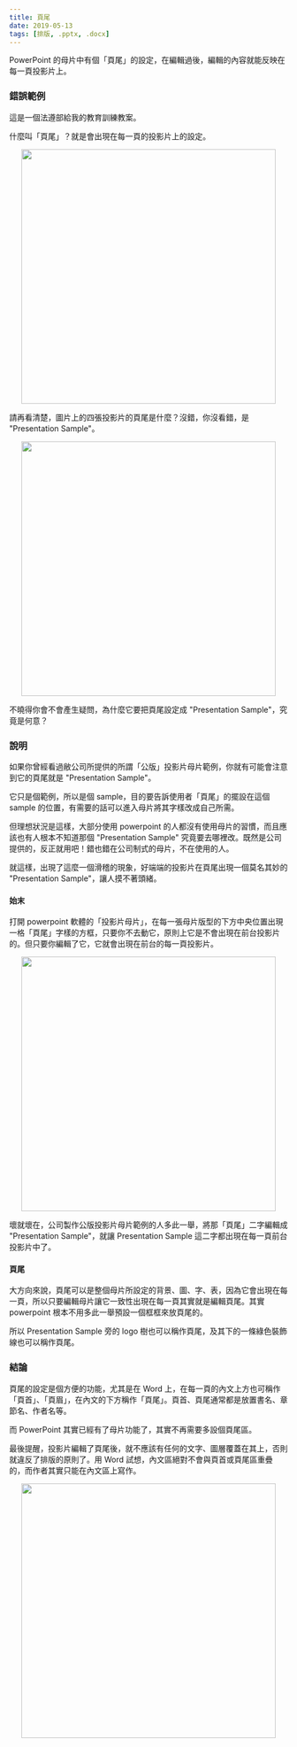 ```yaml
---
title: 頁尾
date: 2019-05-13
tags: [排版, .pptx, .docx]
---
```


PowerPoint 的母片中有個「頁尾」的設定，在編輯過後，編輯的內容就能反映在每一頁投影片上。



<!--more-->

### 錯誤範例

這是一個法遵部給我的教育訓練教案。

什麼叫「頁尾」？就是會出現在每一頁的投影片上的設定。

<img src="/blog/assets/images/2019/footer11.jpg" style="display:block;margin:auto;width:460px"/>

請再看清楚，圖片上的四張投影片的頁尾是什麼？沒錯，你沒看錯，是 "Presentation Sample"。

<img src="/blog/assets/images/2019/footer1.jpg" style="display:block;margin:auto;width:460px"/>

不曉得你會不會產生疑問，為什麼它要把頁尾設定成 "Presentation Sample"，究竟是何意？

### 說明

如果你曾經看過敝公司所提供的所謂「公版」投影片母片範例，你就有可能會注意到它的頁尾就是 "Presentation Sample"。

它只是個範例，所以是個 sample，目的要告訴使用者「頁尾」的擺設在這個 sample 的位置，有需要的話可以進入母片將其字樣改成自己所需。

但理想狀況是這樣，大部分使用 powerpoint 的人都沒有使用母片的習慣，而且應該也有人根本不知道那個 "Presentation Sample" 究竟要去哪裡改。既然是公司提供的，反正就用吧！錯也錯在公司制式的母片，不在使用的人。

就這樣，出現了這麼一個滑稽的現象，好端端的投影片在頁尾出現一個莫名其妙的 "Presentation Sample"，讓人摸不著頭緒。


#### 始末

打開 powerpoint 軟體的「投影片母片」，在每一張母片版型的下方中央位置出現一格「頁尾」字樣的方框，只要你不去動它，原則上它是不會出現在前台投影片的。但只要你編輯了它，它就會出現在前台的每一頁投影片。

<img src="/blog/assets/images/2019/footer2.jpg" style="display:block;margin:auto;width:460px"/>

壞就壞在，公司製作公版投影片母片範例的人多此一舉，將那「頁尾」二字編輯成 "Presentation Sample"，就讓 Presentation Sample 這二字都出現在每一頁前台投影片中了。


#### 頁尾

大方向來說，頁尾可以是整個母片所設定的背景、圖、字、表，因為它會出現在每一頁，所以只要編輯母片讓它一致性出現在每一頁其實就是編輯頁尾。其實 powerpoint 根本不用多此一舉預設一個框框來放頁尾的。

所以 Presentation Sample 旁的 logo 樹也可以稱作頁尾，及其下的一條綠色裝飾線也可以稱作頁尾。


### 結論

頁尾的設定是個方便的功能，尤其是在 Word 上，在每一頁的內文上方也可稱作「頁首」、「頁眉」，在內文的下方稱作「頁尾」。頁首、頁尾通常都是放置書名、章節名、作者名等。

而 PowerPoint 其實已經有了母片功能了，其實不再需要多設個頁尾區。

最後提醒，投影片編輯了頁尾後，就不應該有任何的文字、圖層覆蓋在其上，否則就違反了排版的原則了。用 Word 試想，內文區絕對不會與頁首或頁尾區重疊的，而作者其實只能在內文區上寫作。

<img src="/blog/assets/images/2019/footer3.jpg" style="display:block;margin:auto;width:460px"/>

